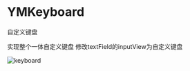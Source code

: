 # YMKeyboard
自定义键盘

实现整个一体自定义键盘
修改textField的inputView为自定义键盘

![keyboard](http://upload-images.jianshu.io/upload_images/2051176-8147bd3f3a24b1bc.png?imageMogr2/auto-orient/strip%7CimageView2/2/w/1240)
